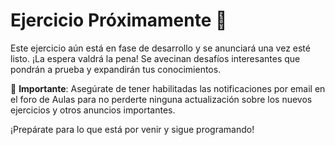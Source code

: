 # Ejercicio Próximamente 🚧

Este ejercicio aún está en fase de desarrollo y se anunciará una vez esté listo. ¡La espera valdrá la pena! Se avecinan desafíos interesantes que pondrán a prueba y expandirán tus conocimientos.

🔔 **Importante**: Asegúrate de tener habilitadas las notificaciones por email en el foro de Aulas para no perderte ninguna actualización sobre los nuevos ejercicios y otros anuncios importantes.

¡Prepárate para lo que está por venir y sigue programando!
